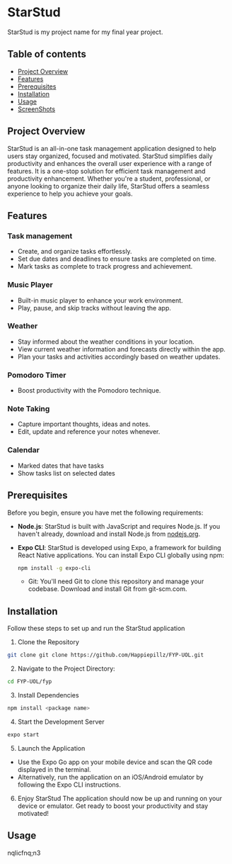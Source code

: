 # StarStud
StarStud is my project name for my final year project. 

## Table of contents 

- [Project Overview](#project-overview)
- [Features](#features)
- [Prerequisites](#prerequisites)
- [Installation](#installation)
- [Usage](#usage)
- [ScreenShots](#screenshots)

## Project Overview 
StarStud is an all-in-one task management application designed to help users stay organized, focused and motivated. StarStud simplifies daily productivity and enhances the overall user experience with a range of features. It is a one-stop solution for efficient task management and productivity enhancement. Whether you're a student, professional, or anyone looking to organize their daily life, StarStud offers a seamless experience to help you achieve your goals. 

## Features

### Task management

- Create, and organize tasks effortlessly.
- Set due dates and deadlines to ensure tasks are completed on time.
- Mark tasks as complete to track progress and achievement.

### Music Player 

- Built-in music player to enhance your work environment.
- Play, pause, and skip tracks without leaving the app.

### Weather 

- Stay informed about the weather conditions in your location.
- View current weather information and forecasts directly within the app.
- Plan your tasks and activities accordingly based on weather updates.

### Pomodoro Timer

- Boost productivity with the Pomodoro technique.

### Note Taking

- Capture important thoughts, ideas and notes.
- Edit, update and reference your notes whenever.

### Calendar 

- Marked dates that have tasks
- Show tasks list on selected dates
  
## Prerequisites

Before you begin, ensure you have met the following requirements:

- **Node.js**: StarStud is built with JavaScript and requires Node.js. If you haven't already, download and install Node.js from [nodejs.org](https://nodejs.org/).

- **Expo CLI**: StarStud is developed using Expo, a framework for building React Native applications. You can install Expo CLI globally using npm:

  ```bash
  npm install -g expo-cli
  ```
  - Git: You'll need Git to clone this repository and manage your codebase. Download and install Git from git-scm.com.
## Installation
Follow these steps to set up and run the StarStud application 

1. Clone the Repository
``` bash
git clone git clone https://github.com/Happiepillz/FYP-UOL.git
```

2. Navigate to the Project Directory:
``` bash
cd FYP-UOL/fyp
```

3. Install Dependencies
``` bash
npm install <package name>
```

4. Start the Development Server
``` bash
expo start
```

5. Launch the Application
  - Use the Expo Go app on your mobile device and scan the QR code displayed in the terminal.
  - Alternatively, run the application on an iOS/Android emulator by following the Expo CLI instructions.

6. Enjoy StarStud
The application should now be up and running on your device or emulator. Get ready to boost your productivity and stay motivated!

## Usage
nqlicfnq;n3

